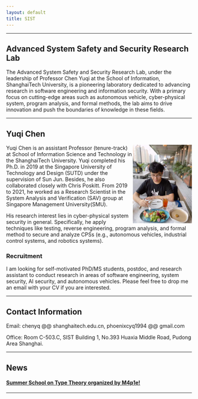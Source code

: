 ```yaml
---
layout: default
title: SIST
---
```

---
## Advanced System Safety and Security Research Lab
The Advanced System Safety and Security Research Lab, under the leadership of Professor Chen Yuqi at the School of Information, ShanghaiTech University, is a pioneering laboratory dedicated to advancing research in software engineering and information security. With a primary focus on cutting-edge areas such as autonomous vehicle, cyber-physical system, program analysis, and formal methods, the lab aims to drive innovation and push the boundaries of knowledge in these fields.

---

## Yuqi Chen

<img align="right" src="./assets/images/yuqi.jpeg" alt="" width="160">

Yuqi Chen is an assistant Professor (tenure-track) at School of Information Science and Technology in the ShanghaiTech University. Yuqi completed his Ph.D. in 2019 at the Singapore University of Technology and Design (SUTD) under the supervision of Sun Jun. Besides, he also collaborated closely with Chris Poskitt. From 2019 to 2021, he worked as a Research Scientist in the System Analysis and Verification (SAV) group at Singapore Management University(SMU).

His research interest lies in cyber-physical system security in general. Specifically, he apply techniques like testing, reverse engineering, program analysis, and formal method to secure and analyze CPSs (e.g., autonomous vehicles, industrial control systems, and robotics systems).

### Recruitment

I am looking for self-motivated PhD/MS students, postdoc, and research assistant to conduct research in areas of software engineering, system security, AI security, and autonomous vehicles. Please feel free to drop me an email with your CV if you are interested.

---

## Contact Information

Email: chenyq @@ shanghaitech.edu.cn, phoenixcyq1994 @@ gmail.com

Office: Room C-503.C, SIST Building 1, No.393 Huaxia Middle Road, Pudong Area Shanghai.

---
## News

#### [Summer School on Type Theory organized by M4p1e!](https://infinity-type-cafe.github.io/ntype-cafe-summer-school/)


---
<!-- 
## Teaching

* CS 224: Program Analysis, Spring 2023
* CS 253: Cyber Security, Fall 2022

---

## Students

**Master Students**

* [Haitao Hu](/pages/haitao_hu) (2022.09-)
* Guowei Yang (2022.09-), co-supervised with Fu Song
* Huijia Sun (2022.09-)
* Qingyuan Hu (2022.09-)
* Xuenan Zhang (2021.09-), co-supervised with Yutian Tang
* Mingke Yang (2021.09), co-supervised with Yutian Tang -->

